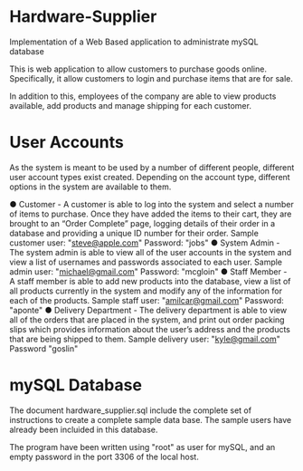 # Hardware-Supplier
Implementation of a Web Based application to administrate mySQL database

This is web application to allow customers to purchase goods online. Specifically, it allow customers to login and purchase items that are for sale.

In addition to this, employees of the company are able to view products available, add products and manage shipping for each customer.

# User Accounts

As the system is meant to be used by a number of different people, different user account types exist created. Depending on the account type, different options in the system are available to them.

●	Customer - A customer is able to log into the system and select a number of items to purchase. Once they have added the items to their cart, they are brought to an “Order Complete” page, logging details of their order in a database and providing a unique ID number for their order.
Sample customer user: "steve@apple.com"   Password: "jobs"
●	System Admin - The system admin is able to view all of the user accounts in the system and view a list of usernames and passwords associated to each user.
Sample admin user: "michael@gmail.com"   Password: "mcgloin"
●	Staff Member - A staff member is able to add new products into the database, view a list of all products currently in the system and modify any of the information for each of the products.
Sample staff user: "amilcar@gmail.com"  Password: "aponte"
●	Delivery Department - The delivery department is able to view all of the orders that are placed in the system, and print out order packing slips which provides information about the user’s address and the products that are being shipped to them.
Sample delivery user: "kyle@gmail.com"  Password "goslin"

# mySQL Database

The document hardware_supplier.sql include the complete set of instructions to create a complete sample data base. The sample users have already been incluided in this database.

The program have been written using "root" as user for mySQL, and an empty password in the port 3306 of the local host.
